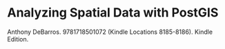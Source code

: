 # Analyzing Spatial Data with PostGIS

Anthony DeBarros. 9781718501072 (Kindle Locations 8185-8186). Kindle Edition. 
